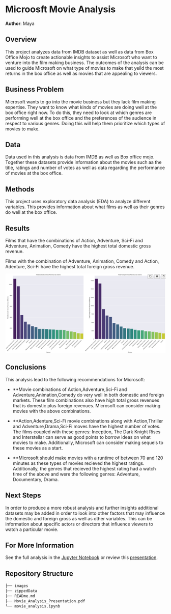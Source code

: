 # Microosft Movie Analysis
**Author**: Maya

## Overview
This project analyzes data from IMDB dataset as well as data from Box Office Mojo to create actionable insights to assist Microsoft who want to venture into the film making business. The outcomes of the analysis can be used to guide Microsoft on what type of movies to make that yeild the most returns in the box office as well as movies that are appealing to viewers.

## Business Problem
Microsoft wants to go into the movie business but they lack film making expertise. They want to know what kinds of movies are doing well at the box office right now. To do this, they need to look at which genres are performing well at the box office and the preferences of the audience in respect to various genres. Doing this will help them prioritize which types of movies to make.

## Data
Data used in this analysis is data from IMDB as well as Box office mojo. Together these datasets provide information about the movies such aa the title, ratings and number of votes as well as data regarding the performance of movies at the box office.

## Methods
This project uses exploratory data analysis (EDA) to analyze different variables. This provides information about what films as well as their genres do well at the box office.

## Results
Films that have the combinations of Action, Adventure, Sci-Fi and Adventure, Animation, Comedy have the highest total domestic gross revenue.


Films with the combination of Adventure, Animation, Comedy and  Action, Adenture, Sci-Fi have the highest total foreign gross revenue.

![gross_plot_.png](./images/gross_plot.png)

## Conclusions
This analysis lead to the following recommendations for Microsoft:

- **Movie combinations of Action,Adventure,Sci-Fi and Adventure,Animation,Comedy do very well in both domestic and foreign markets. These film combinations also have high total gross revenues that is domestic plus foreign revenues. Microsoft can consider making movies with the above combinations. 

- **Action,Adenture,Sci-Fi movie combinations along with Action,Thriller and Adventure,Drama,Sci-Fi moves have the highest number of votes. The films coupled with these genres: Inception, The Dark Knight Rises and Interstellar can serve as good points to borrow ideas on what movies to make. Additionally, Microsoft can consider making sequels to these movies as a start.

- **Microsoft should make movies with a runtime of between 70 and 120 minutes as these types of movies recieved the highest ratings. Additionally, the genres that recieved the highest rating had a watch time of the above and were the following genres: Adventure, Documentary, Drama.

## Next Steps
In order to produce a more robust analysis and further insights additional datasets may be added in order to look into other factors that may influence the domestic and foreign gross as well as other variables. This can be information about specific actors or directors that influence viewers to watch a particular movie.

## For More Information
See the full analysis in the [Jupyter Notebook](./movie_analysis.ipynb) or review this [presentation](./Movie_Analysis_Presentation.pdf).

## Repository Structure

```
├── images
├── zippedData
├── READme.md
├── Movie_Analysis_Presentation.pdf
└── movie_analysis.ipynb
```